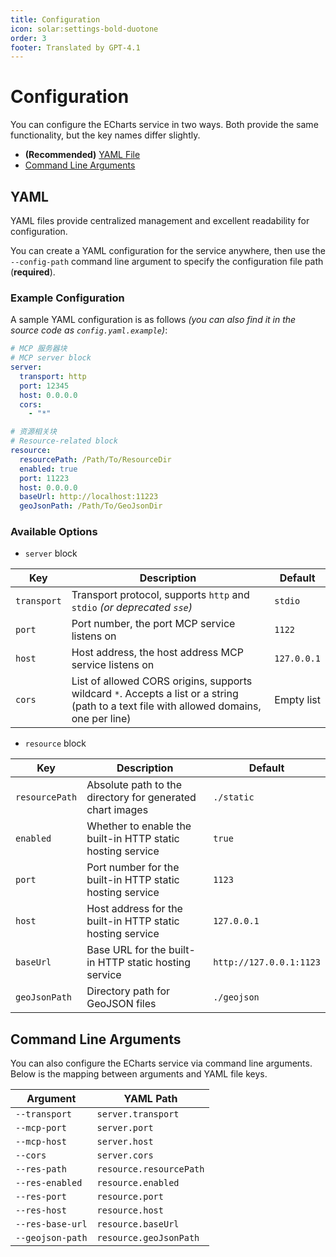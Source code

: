 ```yaml
---
title: Configuration
icon: solar:settings-bold-duotone
order: 3
footer: Translated by GPT-4.1
---
```


# Configuration

You can configure the ECharts service in two ways. Both provide the same functionality, but the key names differ slightly.

- **(Recommended)** [YAML File](#yaml)
- [Command Line Arguments](#command-line-arguments)

## YAML

YAML files provide centralized management and excellent readability for configuration.

You can create a YAML configuration for the service anywhere, then use the `--config-path` command line argument to specify the configuration file path (**required**).

### Example Configuration

A sample YAML configuration is as follows _(you can also find it in the source code as `config.yaml.example`)_:

```yaml
# MCP 服务器块
# MCP server block
server:
  transport: http
  port: 12345
  host: 0.0.0.0
  cors:
    - "*"

# 资源相关块
# Resource-related block
resource:
  resourcePath: /Path/To/ResourceDir
  enabled: true
  port: 11223
  host: 0.0.0.0
  baseUrl: http://localhost:11223
  geoJsonPath: /Path/To/GeoJsonDir
```

### Available Options

- `server` block

| Key         | Description                                                                                                                              | Default     |
| ----------- | ---------------------------------------------------------------------------------------------------------------------------------------- | ----------- |
| `transport` | Transport protocol, supports `http` and `stdio` _(or deprecated `sse`)_                                                                  | `stdio`     |
| `port`      | Port number, the port MCP service listens on                                                                                             | `1122`      |
| `host`      | Host address, the host address MCP service listens on                                                                                    | `127.0.0.1` |
| `cors`      | List of allowed CORS origins, supports wildcard `*`. Accepts a list or a string (path to a text file with allowed domains, one per line) | Empty list  |

- `resource` block

| Key            | Description                                                | Default                 |
| -------------- | ---------------------------------------------------------- | ----------------------- |
| `resourcePath` | Absolute path to the directory for generated chart images  | `./static`              |
| `enabled`      | Whether to enable the built-in HTTP static hosting service | `true`                  |
| `port`         | Port number for the built-in HTTP static hosting service   | `1123`                  |
| `host`         | Host address for the built-in HTTP static hosting service  | `127.0.0.1`             |
| `baseUrl`      | Base URL for the built-in HTTP static hosting service      | `http://127.0.0.1:1123` |
| `geoJsonPath`  | Directory path for GeoJSON files                           | `./geojson`             |

## Command Line Arguments

You can also configure the ECharts service via command line arguments. Below is the mapping between arguments and YAML file keys.

| Argument         | YAML Path               |
| ---------------- | ----------------------- |
| `--transport`    | `server.transport`      |
| `--mcp-port`     | `server.port`           |
| `--mcp-host`     | `server.host`           |
| `--cors`         | `server.cors`           |
| `--res-path`     | `resource.resourcePath` |
| `--res-enabled`  | `resource.enabled`      |
| `--res-port`     | `resource.port`         |
| `--res-host`     | `resource.host`         |
| `--res-base-url` | `resource.baseUrl`      |
| `--geojson-path` | `resource.geoJsonPath`  |
